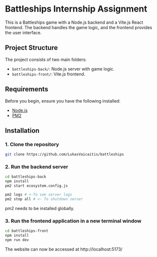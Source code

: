 # Battleships Internship Assignment

This is a Battleships game with a Node.js backend and a Vite.js React frontend. The backend handles the game logic, and the frontend provides the user interface.

## Project Structure

The project consists of two main folders:

- `battleships-back/`: Node.js server with game logic.
- `battleships-front/`: Vite.js frontend.

## Requirements

Before you begin, ensure you have the following installed:

- [Node.js](https://nodejs.org/)
- [PM2](https://pm2.keymetrics.io/)

## Installation

### 1. Clone the repository

```bash
git clone https://github.com/LukasVaicaitis/battleships
```
### 2. Run the backend server
```bash
cd battleships-back
npm install
pm2 start ecosystem.config.js

pm2 logs # <-To see server logs
pm2 stop all # <- To shutdown server
```
pm2 needs to be installed globally.

### 3. Run the frontend application in a new terminal window
```bash
cd battleships-front
npm install
npm run dev
```
 The website can now be accessed at http://localhost:5173/
